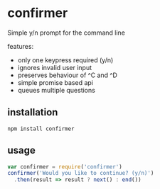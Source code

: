 # confirmer
Simple y/n prompt for the command line

features:
- only one keypress required (y/n)
- ignores invalid user input
- preserves behaviour of ^C and ^D
- simple promise based api
- queues multiple questions

## installation
```
npm install confirmer
```

## usage
```js
var confirmer = require('confirmer')
confirmer('Would you like to continue? (y/n)')
  .then(result => result ? next() : end())
```
